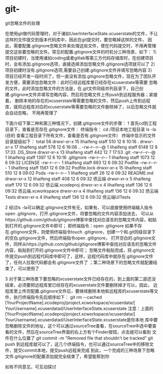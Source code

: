 # git-
git忽略文件的处理

在使用git做代码管理时，对于诸如UserInterfaceState.xcuserstate的文件，不让这样的文件提交到版本代码库中，因此在git提交时，要忽略掉这样的文件，
因此，需要配置.gitignore忽略文件来处理这些文件，使在代码提交时，不用再管理提交这些要忽略的文件。常见的配置.gitignore文件的时机分三种场景，如下：
1）项目初建时，当使用诸如coding或者gitlab等第三方代码存储库时，在创建项目时，会有添加.gitignore选项，直接选择添加忽略文件.gitignore选项就可以了
2）项目初建时没有.gitignore选项,需要自己创建.gitignore文件并填写忽略内容
3） 项目已经开发一段时间了，但一直没有添加.gitignore忽略文件，现在为了团队开发方便，需要添加忽略文件：此时已经远程库里已经存在xcuserstate等需要
忽略的文件，此时添加忽略文件的方法是，在.git文件同级并列目录下，自己创建.gitignore文件并填写忽略内容，然后将忽略文件上传push到远程服务器；紧接着，
删除本地的存在的xcuserstate等需要忽略的文件，然后push上传到远程库，就将远程库对应的xcuserstate等需要忽略的文件删除掉了，以后忽略文件就会自动忽略，
不用再管理了

下面介绍下第二种和第三种情况下，创建.gitignore文件的步骤：
1 首先cd到工程目录下，查看是否存在.gitignore文件：
终端指令：
cd /项目本地工程目录
ls -la (目的 查看工程目录下所有文件，查看是否有.gitignore文件）
终端中显示的文件目录层级如下：
total 56
drwxr-xr-x  15 lihaifeng  staff   510 12  6 10:16 .
drwxr-xr-x  17 lihaifeng  staff   578 12  6 16:06 ..
-rw-r--r--@  1 lihaifeng  staff  6148 12  8 17:33 .DS_Store
drwxr-xr-x  13 lihaifeng  staff   442 12  7 17:53 .git
-rw-r--r--@  1 lihaifeng  staff  1397 12  6 10:16 .gitignore
-rw-r--r--   1 lihaifeng  staff  1073 12  6 09:32 LICENSE
-rw-r--r--   1 lihaifeng  staff   693 12  6 09:32 Podfile
-rw-r--r--   1 lihaifeng  staff  1561 12  6 09:32 Podfile.lock
drwxr-xr-x  15 lihaifeng  staff   510 12  8 09:02 Pods
-rw-r--r--   1 lihaifeng  staff    26 12  6 09:32 README.md
drwxr-xr-x  12 lihaifeng  staff   408 12  6 09:32 债云端
drwxr-xr-x   5 lihaifeng  staff   170 12  6 09:32 债云端.xcodeproj
drwxr-xr-x   4 lihaifeng  staff   136 12  6 09:32 债云端.xcworkspace
drwxr-xr-x   4 lihaifeng  staff   136 12  6 09:32 债云端Tests
drwxr-xr-x   4 lihaifeng  staff   136 12  6 09:32 债云端UITests

2 经过ls -la可以确定.gitignore文件有无，如果有，可以直接使用终端输入指令open .gitignore，打开.gitignore文件，将要忽略的文件内容添加进去，
可以从https://github.com/github/gitignore博客中查找对应语言的忽略文件内容，粘贴到打开的.gitignore文件中即可；
即终端指令：open .gitignore
如果不存在.gitignore文件，则使用终端指令touch .gitignore，创建一个和.git同级目录下的空白.gitignore文件，然后终端指令open .gitignore，
打开空白的.gitignore文件，同样从https://github.com/github/gitignore博客中查找对应语言的忽略文件内容，粘贴到打开的.gitignore文件中即可；
忽略文件粘贴完成，将.gitignore文件提交push到远程代码库中即可了，这样，远程代码库中就存在.gitignore文件了，任何人拉取代码都会有.gitignore文件了
；第二种场景下的忽略文件就配置结束了，可以使用了

3 对于第三种场景下要忽略的xcuserstate文件已经存在的，到上面的第二部还没结束，必须要把远程库里已经存在的xcuserstate文件要删除掉才可以，因此，
远程库里上传完配置.gitignore文件后，要继续删除本地和远程库的xcuserstate等文件，执行终端指令先后顺序如下：
git rm --cached [YourProjectName].xcodeproj/project.xcworkspace/xcuserdata/[ YourUsername].xcuserdatad/UserInterfaceState.xcuserstate
注意：上面的[YourProjectName].xcodeproj/project.xcworkspace/xcuserdata/[ YourUsername].xcuserdatad/UserInterfaceState.xcuserstate是你本地
库中要忽略删除文件的地址，这个可以通过sourceTree查看，在sourceTree中选中要查看的文件，然后在sourceTree界面的右上方有个Finder按钮，点击就可以看到
文件在什么位置了
git commit -m "Removed file that shouldn't be tracked" 
git push 到远程库就可以了，这几个终端指令，也可以通过sourceTree中的移除文件，提交commit本地，提交push远程来完成
到此，一个完成的三种场景下忽略文件.gitignore的配置添加就完全结束了，希望能帮到你

如有不同意见，可互动探讨

     
